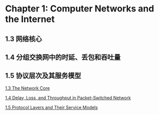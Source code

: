 # Chapter 1: Computer Networks and the Internet

## **1.3 网络核心**

## **1.4 分组交换网中的时延、丢包和吞吐量**

## **1.5 协议层次及其服务模型**

[1.3 The Network Core](Chapter%201%20Computer%20Networks%20and%20the%20Internet%207d267b66dc9f4837a10bceadca5c4cdd/1%203%20The%20Network%20Core%20ae944f0167ef4e738471d10c0ac057d1.md)

[1.4 Delay, Loss, and Throughput in Packet-Switched Network](Chapter%201%20Computer%20Networks%20and%20the%20Internet%207d267b66dc9f4837a10bceadca5c4cdd/1%204%20Delay,%20Loss,%20and%20Throughput%20in%20Packet-Switched%20a5b67d2b962547c7bf5c69fe80b6d0f1.md)

[1.5 Protocol Layers and Their Service Models](Chapter%201%20Computer%20Networks%20and%20the%20Internet%207d267b66dc9f4837a10bceadca5c4cdd/1%205%20Protocol%20Layers%20and%20Their%20Service%20Models%2017bd92c6de184806b6df08fa52e010c1.md)